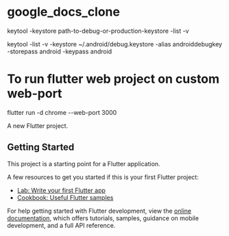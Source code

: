 # google_docs_clone
keytool -keystore path-to-debug-or-production-keystore -list -v

keytool -list -v -keystore ~/.android/debug.keystore -alias androiddebugkey -storepass android -keypass android 

# To run flutter web project on custom web-port
flutter run -d chrome --web-port 3000

A new Flutter project.
 
## Getting Started

This project is a starting point for a Flutter application.

A few resources to get you started if this is your first Flutter project:

- [Lab: Write your first Flutter app](https://docs.flutter.dev/get-started/codelab)
- [Cookbook: Useful Flutter samples](https://docs.flutter.dev/cookbook)

For help getting started with Flutter development, view the
[online documentation](https://docs.flutter.dev/), which offers tutorials,
samples, guidance on mobile development, and a full API reference.
